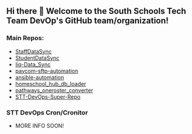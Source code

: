 ## Hi there 👋 Welcome to the South Schools Tech Team DevOp's GitHub team/organization!

### Main Repos:
- [StaffDataSync](https://github.com/South-Schools-Tech-Team/StaffDataSync)
- [StudentDataSync](https://github.com/South-Schools-Tech-Team/StudentDataSync)
- [Iiq-Data_Sync](https://github.com/South-Schools-Tech-Team/Iiq-Data_Sync)
- [paycom-sftp-automation](https://github.com/South-Schools-Tech-Team/paycom-sftp-automation)
- [ansible-automation](https://github.com/South-Schools-Tech-Team/ansible-automation)
- [homeschool_hub_db_loader](https://github.com/South-Schools-Tech-Team/homeschool_hub_db_loader)
- [pathways_oneroster_converter](https://github.com/South-Schools-Tech-Team/pathways_oneroster_converter)
- [STT-DevOps-Super-Repo](https://github.com/South-Schools-Tech-Team/STT-DevOps-Super-Repo)

### STT DevOps Cron/Cronitor
- MORE INFO SOON!
<!--

**Here are some ideas to get you started:**

🙋‍♀️ A short introduction - what is your organization all about?
👩‍💻 Useful resources - where can the community find your docs? Is there anything else the community should know?
🍿 Fun facts - what does your team eat for breakfast?
🧙 Remember, you can do mighty things with the power of [Markdown](https://docs.github.com/github/writing-on-github/getting-started-with-writing-and-formatting-on-github/basic-writing-and-formatting-syntax)
-->
